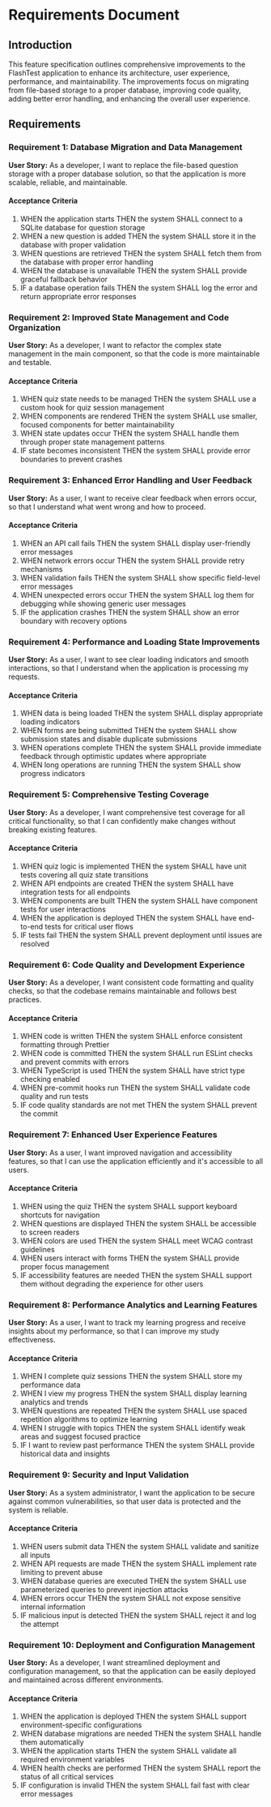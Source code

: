 # Requirements Document

## Introduction

This feature specification outlines comprehensive improvements to the FlashTest application to enhance its architecture, user experience, performance, and maintainability. The improvements focus on migrating from file-based storage to a proper database, improving code quality, adding better error handling, and enhancing the overall user experience.

## Requirements

### Requirement 1: Database Migration and Data Management

**User Story:** As a developer, I want to replace the file-based question storage with a proper database solution, so that the application is more scalable, reliable, and maintainable.

#### Acceptance Criteria

1. WHEN the application starts THEN the system SHALL connect to a SQLite database for question storage
2. WHEN a new question is added THEN the system SHALL store it in the database with proper validation
3. WHEN questions are retrieved THEN the system SHALL fetch them from the database with proper error handling
4. WHEN the database is unavailable THEN the system SHALL provide graceful fallback behavior
5. IF a database operation fails THEN the system SHALL log the error and return appropriate error responses

### Requirement 2: Improved State Management and Code Organization

**User Story:** As a developer, I want to refactor the complex state management in the main component, so that the code is more maintainable and testable.

#### Acceptance Criteria

1. WHEN quiz state needs to be managed THEN the system SHALL use a custom hook for quiz session management
2. WHEN components are rendered THEN the system SHALL use smaller, focused components for better maintainability
3. WHEN state updates occur THEN the system SHALL handle them through proper state management patterns
4. IF state becomes inconsistent THEN the system SHALL provide error boundaries to prevent crashes

### Requirement 3: Enhanced Error Handling and User Feedback

**User Story:** As a user, I want to receive clear feedback when errors occur, so that I understand what went wrong and how to proceed.

#### Acceptance Criteria

1. WHEN an API call fails THEN the system SHALL display user-friendly error messages
2. WHEN network errors occur THEN the system SHALL provide retry mechanisms
3. WHEN validation fails THEN the system SHALL show specific field-level error messages
4. WHEN unexpected errors occur THEN the system SHALL log them for debugging while showing generic user messages
5. IF the application crashes THEN the system SHALL show an error boundary with recovery options

### Requirement 4: Performance and Loading State Improvements

**User Story:** As a user, I want to see clear loading indicators and smooth interactions, so that I understand when the application is processing my requests.

#### Acceptance Criteria

1. WHEN data is being loaded THEN the system SHALL display appropriate loading indicators
2. WHEN forms are being submitted THEN the system SHALL show submission states and disable duplicate submissions
3. WHEN operations complete THEN the system SHALL provide immediate feedback through optimistic updates where appropriate
4. WHEN long operations are running THEN the system SHALL show progress indicators

### Requirement 5: Comprehensive Testing Coverage

**User Story:** As a developer, I want comprehensive test coverage for all critical functionality, so that I can confidently make changes without breaking existing features.

#### Acceptance Criteria

1. WHEN quiz logic is implemented THEN the system SHALL have unit tests covering all quiz state transitions
2. WHEN API endpoints are created THEN the system SHALL have integration tests for all endpoints
3. WHEN components are built THEN the system SHALL have component tests for user interactions
4. WHEN the application is deployed THEN the system SHALL have end-to-end tests for critical user flows
5. IF tests fail THEN the system SHALL prevent deployment until issues are resolved

### Requirement 6: Code Quality and Development Experience

**User Story:** As a developer, I want consistent code formatting and quality checks, so that the codebase remains maintainable and follows best practices.

#### Acceptance Criteria

1. WHEN code is written THEN the system SHALL enforce consistent formatting through Prettier
2. WHEN code is committed THEN the system SHALL run ESLint checks and prevent commits with errors
3. WHEN TypeScript is used THEN the system SHALL have strict type checking enabled
4. WHEN pre-commit hooks run THEN the system SHALL validate code quality and run tests
5. IF code quality standards are not met THEN the system SHALL prevent the commit

### Requirement 7: Enhanced User Experience Features

**User Story:** As a user, I want improved navigation and accessibility features, so that I can use the application efficiently and it's accessible to all users.

#### Acceptance Criteria

1. WHEN using the quiz THEN the system SHALL support keyboard shortcuts for navigation
2. WHEN questions are displayed THEN the system SHALL be accessible to screen readers
3. WHEN colors are used THEN the system SHALL meet WCAG contrast guidelines
4. WHEN users interact with forms THEN the system SHALL provide proper focus management
5. IF accessibility features are needed THEN the system SHALL support them without degrading the experience for other users

### Requirement 8: Performance Analytics and Learning Features

**User Story:** As a user, I want to track my learning progress and receive insights about my performance, so that I can improve my study effectiveness.

#### Acceptance Criteria

1. WHEN I complete quiz sessions THEN the system SHALL store my performance data
2. WHEN I view my progress THEN the system SHALL display learning analytics and trends
3. WHEN questions are repeated THEN the system SHALL use spaced repetition algorithms to optimize learning
4. WHEN I struggle with topics THEN the system SHALL identify weak areas and suggest focused practice
5. IF I want to review past performance THEN the system SHALL provide historical data and insights

### Requirement 9: Security and Input Validation

**User Story:** As a system administrator, I want the application to be secure against common vulnerabilities, so that user data is protected and the system is reliable.

#### Acceptance Criteria

1. WHEN users submit data THEN the system SHALL validate and sanitize all inputs
2. WHEN API requests are made THEN the system SHALL implement rate limiting to prevent abuse
3. WHEN database queries are executed THEN the system SHALL use parameterized queries to prevent injection attacks
4. WHEN errors occur THEN the system SHALL not expose sensitive internal information
5. IF malicious input is detected THEN the system SHALL reject it and log the attempt

### Requirement 10: Deployment and Configuration Management

**User Story:** As a developer, I want streamlined deployment and configuration management, so that the application can be easily deployed and maintained across different environments.

#### Acceptance Criteria

1. WHEN the application is deployed THEN the system SHALL support environment-specific configurations
2. WHEN database migrations are needed THEN the system SHALL handle them automatically
3. WHEN the application starts THEN the system SHALL validate all required environment variables
4. WHEN health checks are performed THEN the system SHALL report the status of all critical services
5. IF configuration is invalid THEN the system SHALL fail fast with clear error messages